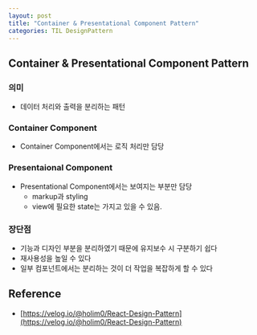 ```yaml
---
layout: post
title: "Container & Presentational Component Pattern"
categories: TIL DesignPattern
---
```


## Container & Presentational Component Pattern

### 의미

- 데이터 처리와 출력을 분리하는 패턴

### Container Component

- Container Component에서는 로직 처리만 담당

### Presentaional Component

- Presentational Component에서는 보여지는 부분만 담당
  - markup과 styling
  - view에 필요한 state는 가지고 있을 수 있음.

### 장단점

- 기능과 디자인 부분을 분리하였기 때문에 유지보수 시 구분하기 쉽다
- 재사용성을 높일 수 있다
- 일부 컴포넌트에서는 분리하는 것이 더 작업을 복잡하게 할 수 있다

## Reference

- [https://velog.io/@holim0/React-Design-Pattern](https://velog.io/@holim0/React-Design-Pattern)
